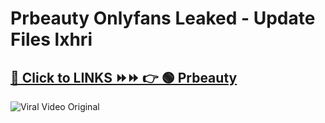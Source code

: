 
 # Prbeauty Onlyfans Leaked - Update Files lxhri

## <h2><a href="https://clipsfans.com/Prbeauty&ref=git">🔗 Click to LINKS ⏩⏩ 👉 🟢 Prbeauty </a></h2>

<a href="https://clipsfans.com/Prbeauty&ref=git" rel="nofollow" data-target="animated-image.originalLink"><img src="https://i.ibb.co.com/xMMVF88/686577567.gif" alt="Viral Video Original" style="max-width: 100%; display: inline-block;" data-target="animated-image.originalImage"></a>

